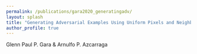 ```yaml
---
permalink: /publications/gara2020_generatingadv/
layout: splash
title: "Generating Adversarial Examples Using Uniform Pixels and Neighbor Aggregation"
author_profile: true
---
```



Glenn Paul P. Gara & Arnulfo P. Azcarraga
